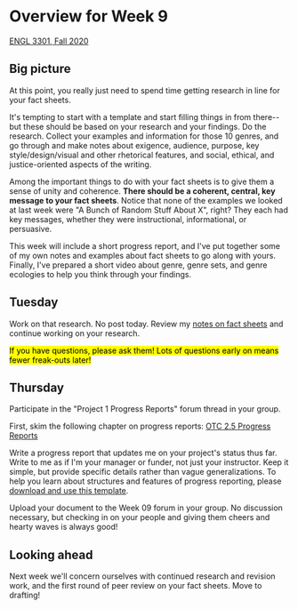 # Overview for Week 9

[ENGL 3301, Fall 2020](../calendar.html)

## Big picture

At this point, you really just need to spend time getting research in line for your fact sheets.

It's tempting to start with a template and start filling things in from there--but these should be based on your research and your findings. Do the research. Collect your examples and information for those 10 genres, and go through and make notes about exigence, audience, purpose, key style/design/visual and other rhetorical features, and social, ethical, and justice-oriented aspects of the writing.

Among the important things to do with your fact sheets is to give them a sense of unity and coherence. **There should be a coherent, central, key message to your fact sheets**. Notice that none of the examples we looked at last week were "A Bunch of Random Stuff About X", right? They each had key messages, whether they were instructional, informational, or persuasive.

This week will include a short progress report, and I've put together some of my own notes and examples about fact sheets to go along with yours. Finally, I've prepared a short video about genre, genre sets, and genre ecologies to help you think through your findings.

## Tuesday

Work on that research. No post today. Review my [notes on fact sheets](facts-about-fact-sheets) and continue working on your research.

<mark>If you have questions, please ask them! Lots of questions early on means fewer freak-outs later!</mark>

## Thursday

Participate in the "Project 1 Progress Reports" forum thread in your group.

First, skim the following chapter on progress reports: [OTC 2.5 Progress Reports](https://alg.manifoldapp.org/read/open-technical-communication/section/732cb3dd-26de-4732-a854-4184dd2fae86)

Write a progress report that updates me on your project's status thus far. Write to me as if I'm your manager or funder, not just your instructor. Keep it simple, but provide specific details rather than vague generalizations. To help you learn about structures and features of progress reporting, please [download and use this template](https://cdmandrews.github.io/3301/archive/progress-report-template.docx).

Upload your document to the Week 09 forum in your group. No discussion necessary, but checking in on your people and giving them cheers and hearty waves is always good!

## Looking ahead

Next week we'll concern ourselves with continued research and revision work, and the first round of peer review on your fact sheets. Move to drafting!
